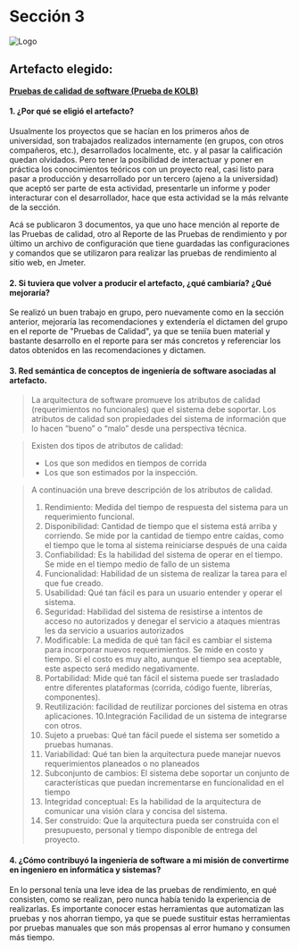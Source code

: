 # Sección 3

![Logo](https://cdn-icons.flaticon.com/png/512/4098/premium/4098318.png?token=exp=1637010080~hmac=7357865d4633eaca669b9415d76e0f5d)

## Artefacto elegido:

**[Pruebas de calidad de software (Prueba de KOLB)](https://github.com/ricardochianc/Portafolio_IngSoftware/tree/Seccion3/Seccion3/Pruebas%20De%20Calidad)**

#### 1. ¿Por qué se eligió el artefacto?

Usualmente los proyectos que se hacían en los primeros años de universidad, son trabajados realizados internamente (en grupos, con otros compañeros, etc.), desarrollados localmente, etc. y al pasar la calificación quedan olvidados. Pero tener la posibilidad de interactuar y poner en práctica los conocimientos teóricos con un proyecto real, casi listo para pasar a producción y desarrollado por un tercero (ajeno a la universidad) que aceptó ser parte de esta actividad, presentarle un informe y poder interacturar con el desarrollador, hace que esta actividad se la más relvante de la sección.

Acá se publicaron 3 documentos, ya que uno hace mención al reporte de las Pruebas de calidad, otro al Reporte de las Pruebas de rendimiento y por último un archivo de configuración que tiene guardadas las configuraciones y comandos que se utilizaron para realizar las pruebas de rendimiento al sitio web, en Jmeter.

#### 2. Si tuviera que volver a producir el artefacto, ¿qué cambiaría? ¿Qué mejoraría?

Se realizó un buen trabajo en grupo, pero nuevamente como en la sección anterior, mejoraría las recomendaciones y extendería el dictamen del grupo en el reporte de "Pruebas de Calidad", ya que se teniía buen material y bastante desarrollo en el reporte para ser más concretos y referenciar los datos obtenidos en las recomendaciones y dictamen.

#### 3. Red semántica de conceptos de ingeniería de software asociadas al artefacto.

>La arquitectura de software promueve los atributos de calidad (requerimientos no funcionales) que el sistema debe soportar. Los atributos de calidad son propiedades del sistema de información que lo hacen “bueno” o “malo” desde una perspectiva técnica.

>Existen dos tipos de atributos de calidad: 
> - Los que son medidos en tiempos de corrida
> - Los que son estimados por la inspección.

>A continuación una breve descripción de los atributos de calidad.
> 1. Rendimiento: Medida del tiempo de respuesta del sistema para un requerimiento funcional.
> 2. Disponibilidad: Cantidad de tiempo que el sistema está arriba y corriendo. Se mide por la cantidad de tiempo entre caídas, como el tiempo que le toma al sistema reiniciarse después de una caída
> 3. Confiabilidad: Es la habilidad del sistema de operar en el tiempo. Se mide en el tiempo medio de fallo de un sistema
> 4. Funcionalidad: Habilidad de un sistema de realizar la tarea para el que fue creado.
> 5. Usabilidad: Qué tan fácil es para un usuario entender y operar el sistema.
> 6. Seguridad: Habilidad del sistema de resistirse a intentos de acceso no autorizados y denegar el servicio a ataques mientras les da servicio a usuarios autorizados
> 7. Modificable: La medida de qué tan fácil es cambiar el sistema para incorporar nuevos requerimientos. Se mide en costo y tiempo. Si el costo es muy alto, aunque el tiempo sea aceptable, este aspecto será medido negativamente.
> 8. Portabilidad: Mide qué tan fácil el sistema puede ser trasladado entre diferentes plataformas (corrida, código fuente, librerías, componentes).
> 9. Reutilización: facilidad de reutilizar porciones del sistema en otras aplicaciones.
> 10.Integración Facilidad de un sistema de integrarse con otros.
> 11. Sujeto a pruebas: Qué tan fácil puede el sistema ser sometido a pruebas humanas.
> 12. Variabilidad: Qué tan bien la arquitectura puede manejar nuevos requerimientos planeados o no planeados
> 13. Subconjunto de cambios: El sistema debe soportar un conjunto de características que puedan incrementarse en funcionalidad en el tiempo
> 14. Integridad conceptual: Es la habilidad de la arquitectura de comunicar una visión clara y concisa del sistema.
> 15. Ser construido: Que la arquitectura pueda ser construida con el presupuesto, personal y tiempo disponible de entrega del proyecto.


#### 4. ¿Cómo contribuyó la ingeniería de software a mi misión de convertirme en ingeniero en informática y sistemas?

En lo personal tenía una leve idea de las pruebas de rendimiento, en qué consisten, como se realizan, pero nunca había tenido la experiencia de realizarlas.
Es importante conocer estas herramientas que automatizan las pruebas y nos ahorran tiempo, ya que se puede sustituir estas herramientas por pruebas manuales que son más propensas al error humano y consumen más tiempo.